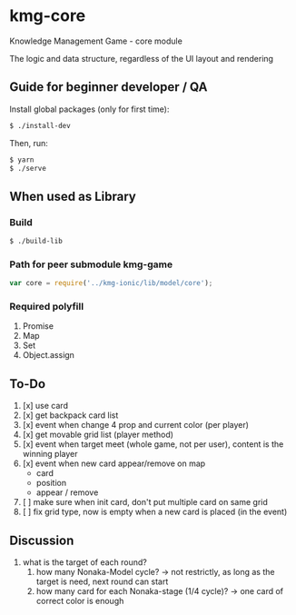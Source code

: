 # kmg-core
Knowledge Management Game - core module

The logic and data structure, regardless of the UI layout and rendering

## Guide for beginner developer / QA

Install global packages (only for first time):

```bash
$ ./install-dev
```

Then, run:

```bash
$ yarn
$ ./serve
```

## When used as Library
### Build
```bash
$ ./build-lib
```
### Path for peer submodule kmg-game
```javascript
var core = require('../kmg-ionic/lib/model/core');
```
### Required polyfill
1. Promise
2. Map
3. Set
4. Object.assign

## To-Do

1. [x] use card
2. [x] get backpack card list
3. [x] event when change 4 prop and current color (per player)
4. [x] get movable grid list (player method)
5. [x] event when target meet (whole game, not per user), content is the winning player
6. [x] event when new card appear/remove on map
    - card
    - position
    - appear / remove
7. [ ] make sure when init card, don't put multiple card on same grid
8. [ ] fix grid type, now is empty when a new card is placed (in the event)

## Discussion
1. what is the target of each round?
    1. how many Nonaka-Model cycle?
        -> not restrictly, as long as the target is need, next round can start
    2. how many card for each Nonaka-stage (1/4 cycle)?
        -> one card of correct color is enough
